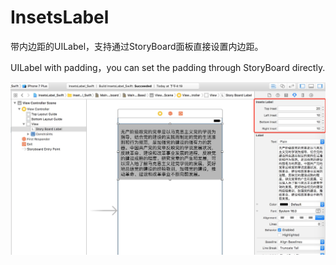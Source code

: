 # InsetsLabel
带内边距的UILabel，支持通过StoryBoard面板直接设置内边距。

UILabel with padding，you can set the padding through StoryBoard directly.

![image](https://github.com/LucioLee/InsetsLabel/blob/master/sample.png)
